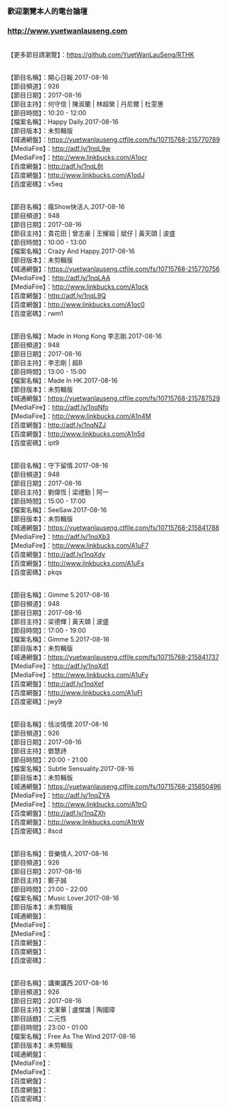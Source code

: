 ### 歡迎瀏覽本人的電台論壇
### http://www.yuetwanlauseng.com

<br>【更多節目請瀏覽】：https://github.com/YuetWanLauSeng/RTHK

<br>【節目名稱】：開心日報.2017-08-16
<br>【節目頻道】：926
<br>【節目日期】：2017-08-16
<br>【節目主持】：何守信 | 陳淑蘭 | 林超榮 | 丹尼爾 | 杜雯惠
<br>【節目時間】：10:20 - 12:00
<br>【檔案名稱】：Happy Daily.2017-08-16
<br>【節目版本】：未剪輯版
<br>【城通網盤】：https://yuetwanlauseng.ctfile.com/fs/10715768-215770789
<br>【MediaFire】：http://adf.ly/1nqL9w
<br>【MediaFire】：http://www.linkbucks.com/A1ocr
<br>【百度網盤】：http://adf.ly/1nqL8t
<br>【百度網盤】：http://www.linkbucks.com/A1odJ
<br>【百度密碼】：v5eq

<br>【節目名稱】：瘋Show快活人.2017-08-16
<br>【節目頻道】：948
<br>【節目日期】：2017-08-16
<br>【節目主持】：貴花田 | 曾志豪 | 王耀祖 | 斌仔 | 黃天頤 | 波盛
<br>【節目時間】：10:00 - 13:00
<br>【檔案名稱】：Crazy And Happy.2017-08-16
<br>【節目版本】：未剪輯版
<br>【城通網盤】：https://yuetwanlauseng.ctfile.com/fs/10715768-215770756
<br>【MediaFire】：http://adf.ly/1nqLAA
<br>【MediaFire】：http://www.linkbucks.com/A1ock
<br>【百度網盤】：http://adf.ly/1nqL9Q
<br>【百度網盤】：http://www.linkbucks.com/A1oc0
<br>【百度密碼】：rwm1

<br>【節目名稱】：Made in Hong Kong 李志剛.2017-08-16
<br>【節目頻道】：948
<br>【節目日期】：2017-08-16
<br>【節目主持】：李志剛 | 超B
<br>【節目時間】：13:00 - 15:00
<br>【檔案名稱】：Made In HK.2017-08-16
<br>【節目版本】：未剪輯版
<br>【城通網盤】：https://yuetwanlauseng.ctfile.com/fs/10715768-215787529
<br>【MediaFire】：http://adf.ly/1nqNfo
<br>【MediaFire】：http://www.linkbucks.com/A1n4M
<br>【百度網盤】：http://adf.ly/1nqNZJ
<br>【百度網盤】：http://www.linkbucks.com/A1n5d
<br>【百度密碼】：ipt9

<br>【節目名稱】：守下留情.2017-08-16
<br>【節目頻道】：948
<br>【節目日期】：2017-08-16
<br>【節目主持】：劉偉恆 | 梁禮勤 | 阿一
<br>【節目時間】：15:00 - 17:00
<br>【檔案名稱】：SeeSaw.2017-08-16
<br>【節目版本】：未剪輯版
<br>【城通網盤】：https://yuetwanlauseng.ctfile.com/fs/10715768-215841788
<br>【MediaFire】：http://adf.ly/1nqXb3
<br>【MediaFire】：http://www.linkbucks.com/A1uF7
<br>【百度網盤】：http://adf.ly/1nqXdy
<br>【百度網盤】：http://www.linkbucks.com/A1uFs
<br>【百度密碼】：pkqs

<br>【節目名稱】：Gimme 5.2017-08-16
<br>【節目頻道】：948
<br>【節目日期】：2017-08-16
<br>【節目主持】：梁德輝 | 黃天頤 | 波盛
<br>【節目時間】：17:00 - 19:00
<br>【檔案名稱】：Gimme 5.2017-08-16
<br>【節目版本】：未剪輯版
<br>【城通網盤】：https://yuetwanlauseng.ctfile.com/fs/10715768-215841737
<br>【MediaFire】：http://adf.ly/1nqXd1
<br>【MediaFire】：http://www.linkbucks.com/A1uFv
<br>【百度網盤】：http://adf.ly/1nqXef
<br>【百度網盤】：http://www.linkbucks.com/A1uFl
<br>【百度密碼】：jwy9

<br>【節目名稱】：恬淡情懷.2017-08-16
<br>【節目頻道】：926
<br>【節目日期】：2017-08-16
<br>【節目主持】：鄧慧詩
<br>【節目時間】：20:00 - 21:00
<br>【檔案名稱】：Subtle Sensuality.2017-08-16
<br>【節目版本】：未剪輯版
<br>【城通網盤】：https://yuetwanlauseng.ctfile.com/fs/10715768-215850496
<br>【MediaFire】：http://adf.ly/1nqZYA
<br>【MediaFire】：http://www.linkbucks.com/A1trO
<br>【百度網盤】：http://adf.ly/1nqZXh
<br>【百度網盤】：http://www.linkbucks.com/A1trW
<br>【百度密碼】：8scd

<br>【節目名稱】：音樂情人.2017-08-16
<br>【節目頻道】：926
<br>【節目日期】：2017-08-16
<br>【節目主持】：鄭子誠
<br>【節目時間】：21:00 - 22:00
<br>【檔案名稱】：Music Lover.2017-08-16
<br>【節目版本】：未剪輯版
<br>【城通網盤】：
<br>【MediaFire】：
<br>【MediaFire】：
<br>【百度網盤】：
<br>【百度網盤】：
<br>【百度密碼】：

<br>【節目名稱】：講東講西.2017-08-16
<br>【節目頻道】：926
<br>【節目日期】：2017-08-16
<br>【節目主持】：文潔華 | 盧傑雄 | 陶國璋
<br>【節目話題】：二元性
<br>【節目時間】：23:00 - 01:00
<br>【檔案名稱】：Free As The Wind.2017-08-16
<br>【節目版本】：未剪輯版
<br>【城通網盤】：
<br>【MediaFire】：
<br>【MediaFire】：
<br>【百度網盤】：
<br>【百度網盤】：
<br>【百度密碼】：
